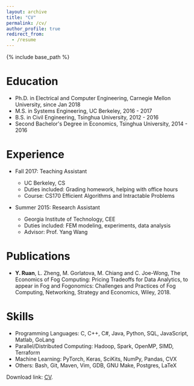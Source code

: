 ```yaml
---
layout: archive
title: "CV"
permalink: /cv/
author_profile: true
redirect_from:
  - /resume
---
```


{% include base_path %}

Education
======
* Ph.D. in Electrical and Computer Engineering, Carnegie Mellon University, since Jan 2018
* M.S. in Systems Engineering, UC Berkeley, 2016 - 2017
* B.S. in Civil Engineering, Tsinghua University, 2012 - 2016
* Second Bachelor's Degree in Economics, Tsinghua University, 2014 - 2016


Experience
======
* Fall 2017: Teaching Assistant
  * UC Berkeley, CS
  * Duties included: Grading homework, helping with office hours
  * Course: CS170 Efficient Algorithms and Intractable Problems

* Summer 2015: Research Assistant
  * Georgia Institute of Technology, CEE
  * Duties included: FEM modeling, experiments, data analysis
  * Advisor: Prof. Yang Wang


Publications
======
* **Y. Ruan**, L. Zheng, M. Gorlatova, M. Chiang and C. Joe-Wong, The Economics of Fog Computing: Pricing Tradeoffs for Data Analytics, to appear in Fog and Fogonomics: Challenges and Practices of Fog Computing, Networking, Strategy and Economics, Wiley, 2018.


Skills
======
* Programming Languages: C, C++, C#, Java, Python, SQL, JavaScript, Matlab, GoLang
* Parallel/Distributed Computing: Hadoop, Spark, OpenMP, SIMD, Terraform
* Machine Learning: PyTorch, Keras, SciKits, NumPy, Pandas, CVX
* Others: Bash, Git, Maven, Vim, GDB, GNU Make, Postgres, LaTeX

Download link: [CV](https://ycruan.github.io/files/CV_professional.pdf).
